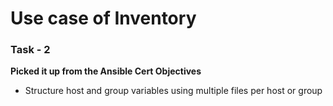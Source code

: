 # Use case of Inventory

### Task - 2 
**Picked it up from the Ansible Cert Objectives**
- Structure host and group variables using multiple files per host or group
